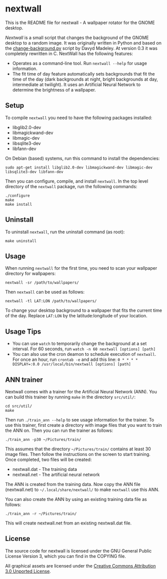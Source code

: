 # nextwall

This is the README file for nextwall - A wallpaper rotator for the GNOME
desktop.

*Nextwall* is a small script that changes the background of the GNOME desktop
to a random image. It was originally written in Python and based on the
[change-background.py](http://oracle.bridgewayconsulting.com.au/~danni/misc/change-background-py.html)
script by Davyd Madeley. At version 0.3 it was completely rewritten in C.
NextWall has the following features:

* Operates as a command-line tool. Run `nextwall --help` for
  usage information.
* The fit time of day feature automatically sets backgrounds that fit the time
  of the day (dark backgrounds at night, bright backgrounds at day,
  intermediate at twilight). It uses an Artificial Neural Network to determine
  the brightness of a wallpaper.


## Setup

To compile `nextwall` you need to have the following packages installed:

* libglib2.0-dev
* libmagickwand-dev
* libmagic-dev
* libsqlite3-dev
* libfann-dev

On Debian (based) systems, run this command to install the dependencies:

    sudo apt-get install libglib2.0-dev libmagickwand-dev libmagic-dev libsqlite3-dev libfann-dev

Then you can configure, compile, and install `nextwall`. In the top level
directory of the `nextwall` package, run the following commands:

    ./configure
    make
    make install


## Uninstall

To uninstall `nextwall`, run the uninstall command (as root):

    make uninstall


## Usage

When running `nextwall` for the first time, you need to scan your wallpaper
directory for wallpapers:

	nextwall -sr /path/to/wallpapers/

Then `nextwall` can be used as follows:

	nextwall -tl LAT:LON /path/to/wallpapers/

To change your desktop background to a wallpaper that fits the current time
of the day. Replace `LAT:LON` by the latitude:longitude of your location.


## Usage Tips

* You can use `watch` to temporarily change the background at a set interval.
  For 60 seconds, run `watch -n 60 nextwall [options] [path]`
* You can also use the cron deamon to schedule execution of `nextwall`. For
  once an hour, run `crontab -e` and add this line:
  ``0 * * * * DISPLAY=:0.0 /usr/local/bin/nextwall [options] [path]``


## ANN trainer

Nextwall comes with a trainer for the Artificial Neural Network (ANN). You can
build this trainer by running `make` in the directory `src/util/`:

    cd src/util/
	make

Then run `./train_ann --help` to see usage information for the trainer. To use
this trainer, first create a directory with image files that you want to train
the ANN on. Then you can run the trainer as follows:

    ./train_ann -p30 ~/Pictures/train/

This assumes that the directory `~/Pictures/train/` contains at least 30 image
files. Then follow the instructions on the screen to start training. Once
completed, two files will be created:

* nextwall.dat - The training data
* nextwall.net - The artificial neural network

The ANN is created from the training data. Now copy the ANN file (nextwall.net)
to `~/.local/share/nextwall/` to make `nextwall` use this ANN.

You can also create the ANN by using an existing training data file as
follows:

    ./train_ann -r ~/Pictures/train/

This will create nextwall.net from an existing nextwall.dat file.

## License

The source code for nextwall is licensed under the GNU General Public License
Version 3, which you can find in the COPYING file.

All graphical assets are licensed under the
[Creative Commons Attribution 3.0 Unported License](http://creativecommons.org/licenses/by/3.0/).

